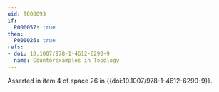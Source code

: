 ```yaml
---
uid: T000093
if:
  P000057: true
then:
  P000026: true
refs:
- doi: 10.1007/978-1-4612-6290-9
  name: Counterexamples in Topology
---
```



Asserted in item 4 of space 26 in {{doi:10.1007/978-1-4612-6290-9}}.
